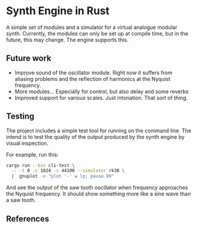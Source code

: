 # Synth Engine in Rust

A simple set of modules and a simulator for a virtual analogue modular synth. Currently, 
the modules can only be set up at compile time, but in the future, this may change. The
engine supports this.

## Future work

- Improve sound of the oscillator module. Right now it suffers from aliasing problems
  and the reflection of harmonics at the Nyquist frequency.
- More modules... Especially for control, but also delay and some reverbs
- Improved support for various scales. Just intonation. That sort of thing.

## Testing

The project includes a simple test tool for running on the command line. The intend
is to test the quality of the output produced by the synth engine by visual inspection.

For example, run this:

```bash
cargo run --bin cli-test \
  -- -t 0 -c 1024 -s 44100 --simulator rk38 \
  |  gnuplot -e "plot '-' w lp; pause 99"
```

And see the output of the saw tooth oscillator when frequency approaches the Nyquist 
frequency. It should show something more like a sine wave than a saw tooth.

## References


